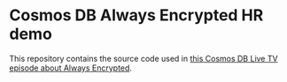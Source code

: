# Cosmos DB Always Encrypted HR demo

This repository contains the source code used in [this Cosmos DB Live TV episode about Always Encrypted](https://www.youtube.com/watch?v=3quAle6n2-w).
